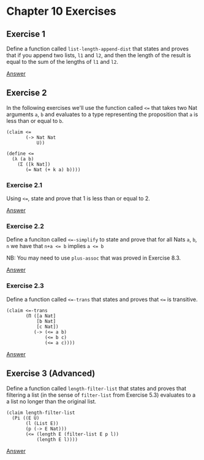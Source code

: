 # Chapter 10 Exercises

## Exercise 1

Define a function called `list-length-append-dist` that states and proves that
if you append two lists, `l1` and `l2`, and then the length of the result is
equal to the sum of the lengths of `l1` and `l2`.

[Answer](./chapter10-1-list-length-append.rkt)

## Exercise 2

In the following exercises we'll use the function called `<=` that takes two
Nat arguments `a`, `b` and evaluates to a type representing the proposition
that `a` is less than or equal to `b`.

```
(claim <=
       (-> Nat Nat
           U))

(define <=
  (λ (a b)
    (Σ ([k Nat])
       (= Nat (+ k a) b))))
```

### Exercise 2.1

Using `<=`, state and prove that 1 is less than or equal to 2.

[Answer](./chapter10-2-1-onelessthantwo.rkt)

### Exercise 2.2

Define a funciton called `<=-simplify` to state and prove that for all
Nats `a`, `b`, `n` we have that `n+a <= b` implies `a <= b`

NB: You may need to use `plus-assoc` that was proved in Exercise 8.3.

[Answer](./chapter10-2-2-alessthanb.rkt)

### Exercise 2.3

Define a function called `<=-trans` that states and proves that `<=` is
transitive.

```
(claim <=-trans
       (Π ([a Nat]
           [b Nat]
           [c Nat])
          (-> (<= a b)
              (<= b c)
              (<= a c))))
```

[Answer](./chapter10-2-3-smallertrans.rkt)

## Exercise 3 (Advanced)

Define a function called `length-filter-list` that states and proves that
filtering a list (in the sense of `filter-list` from Exercise 5.3) evaluates
to a a list no longer than the original list.

```
(claim length-filter-list
  (Pi ((E U)
       (l (List E))
       (p (-> E Nat)))
       (<= (length E (filter-list E p l))
           (length E l))))
```

[Answer](./chapter10-3-filter-length.rkt)
